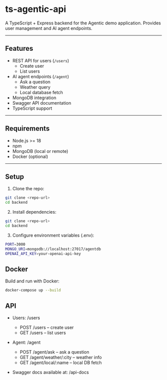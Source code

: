 # ts-agentic-api
A TypeScript + Express backend for the Agentic demo application. Provides user management and AI agent endpoints.

---

## Features

- REST API for users (`/users`)
  - Create user
  - List users
- AI agent endpoints (`/agent`)
  - Ask a question
  - Weather query
  - Local database fetch
- MongoDB integration
- Swagger API documentation
- TypeScript support

---

## Requirements

- Node.js >= 18
- npm
- MongoDB (local or remote)
- Docker (optional)

---

## Setup

1. Clone the repo:

```bash
git clone <repo-url>
cd backend
```

2. Install dependencies:

```bash
git clone <repo-url>
cd backend
```


3. Configure environment variables (.env):

```bash
PORT=3000
MONGO_URI=mongodb://localhost:27017/agentdb
OPENAI_API_KEY=your-openai-api-key
```

## Docker
Build and run with Docker:
```bash
docker-compose up --build
```

## API
- Users: /users
    - POST /users – create user
    - GET /users – list users

- Agent: /agent
    - POST /agent/ask – ask a question
    - GET /agent/weather/:city – weather info
    - GET /agent/local/:name – local DB fetch

- Swagger docs available at: /api-docs